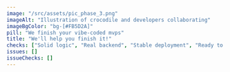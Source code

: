 ```yaml
---
image: "/src/assets/pic_phase_3.png"
imageAlt: "Illustration of crocodile and developers collaborating"
imageBgColor: "bg-[#FB5D2A]"
pill: "We finish your vibe-coded mvps"
title: "We'll help you finish it!"
checks: ["Solid logic", "Real backend", "Stable deployment", "Ready to launch"]
issues: []
issueChecks: []
---
```

